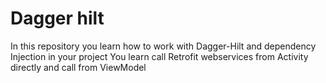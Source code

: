 # Dagger hilt
In this repository you learn how to work with Dagger-Hilt and dependency Injection in your project
You learn call Retrofit webservices from Activity directly and call from ViewModel
